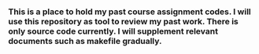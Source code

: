 ### This is a place to hold my past course assignment codes. I will use this repository as tool to review my past work. There is only source code currently. I will supplement relevant documents such as makefile gradually.
